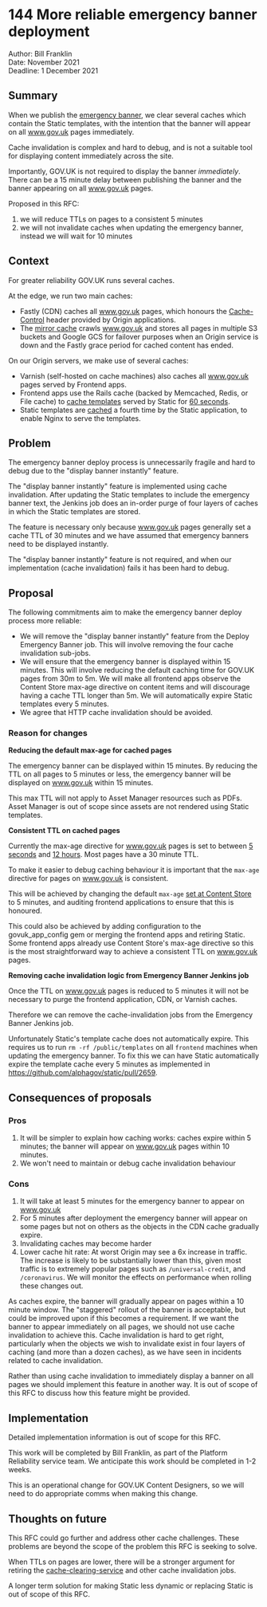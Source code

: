 # 144 More reliable emergency banner deployment

Author: Bill Franklin\
Date: November 2021\
Deadline: 1 December 2021

## Summary

When we publish the [emergency banner], we clear several caches which contain
the Static templates, with the intention that the banner will appear on all
www.gov.uk pages immediately.

Cache invalidation is complex and hard to debug, and is not a suitable tool for
displaying content immediately across the site.

Importantly, GOV.UK is not required to display the banner _immediately_.
There can be a 15 minute delay between publishing the banner and the banner
appearing on all www.gov.uk pages.

Proposed in this RFC:

1. we will reduce TTLs on pages to a consistent 5 minutes
1. we will not invalidate caches when updating the emergency banner, instead we will wait for 10 minutes

[emergency banner]: https://docs.publishing.service.gov.uk/manual/emergency-publishing.html#header

## Context

For greater reliability GOV.UK runs several caches.

At the edge, we run two main caches:

- Fastly (CDN) caches all www.gov.uk pages, which honours the [Cache-Control]
  header provided by Origin applications.
- The [mirror cache] crawls www.gov.uk and stores all pages in multiple S3 buckets
  and Google GCS for failover purposes when an Origin service is down and the
  Fastly grace period for cached content has ended.

On our Origin servers, we make use of several caches:

- Varnish (self-hosted on cache machines) also caches all www.gov.uk pages
  served by Frontend apps.
- Frontend apps use the Rails cache (backed by Memcached, Redis, or File cache)
  to [cache templates] served by Static for [60 seconds][slimmer-cache].
- Static templates are [cached][static-cache] a fourth time by the Static
  application, to enable Nginx to serve the templates.

## Problem

The emergency banner deploy process is unnecessarily fragile and hard to debug
due to the "display banner instantly" feature.

The "display banner instantly" feature is implemented using cache invalidation.
After updating the Static templates to include the emergency banner text,
the Jenkins job does an in-order purge of four layers of caches in which the
Static templates are stored.

The feature is necessary only because www.gov.uk pages generally set a cache TTL
of 30 minutes and we have assumed that emergency banners need to be displayed instantly.

The "display banner instantly" feature is not required, and when our
implementation (cache invalidation) fails it has been hard to debug.

[mirror cache]: https://docs.publishing.service.gov.uk/manual/fall-back-to-mirror.html
[Cache-Control]: https://developer.mozilla.org/en-US/docs/Web/HTTP/Caching#the_cache-control_header
[cache templates]: https://github.com/alphagov/slimmer#caching
[slimmer-cache]: https://github.com/alphagov/slimmer/blob/b66fcbe9b667b2d946c5922ef42e619a6366c278/lib/slimmer.rb#L10
[static-cache]: https://github.com/alphagov/static/blob/main/app/controllers/root_controller.rb#L8

## Proposal

The following commitments aim to make the emergency banner deploy process more
reliable:

* We will remove the "display banner instantly" feature from the
  Deploy Emergency Banner job.
  This will involve removing the four cache invalidation sub-jobs.
* We will ensure that the emergency banner is displayed within 15 minutes.
  This will involve reducing the default caching time for GOV.UK pages from 30m to 5m.
  We will make all frontend apps observe the Content Store max-age directive on
  content items and will discourage having a cache TTL longer than 5m.
  We will automatically expire Static templates every 5 minutes.
* We agree that HTTP cache invalidation should be avoided.

### Reason for changes

**Reducing the default max-age for cached pages**

The emergency banner can be displayed within 15 minutes.
By reducing the TTL on all pages to 5 minutes or less, the emergency banner will
be displayed on www.gov.uk within 15 minutes.

This max TTL will not apply to Asset Manager resources such as PDFs.
Asset Manager is out of scope since assets are not rendered using Static templates.

**Consistent TTL on cached pages**

Currently the max-age directive for www.gov.uk pages is set to between
[5 seconds][random] and [12 hours][info-pages].
Most pages have a 30 minute TTL.

To make it easier to debug caching behaviour it is important that the `max-age`
directive for pages on www.gov.uk is consistent.

This will be achieved by changing the default `max-age` [set at Content Store][content-store-max-age]
to 5 minutes, and auditing frontend applications to ensure that this is honoured.

This could also be achieved by adding configuration to the govuk_app_config gem
or merging the frontend apps and retiring Static.
Some frontend apps already use Content Store's max-age directive so this is
the most straightforward way to achieve a consistent TTL on www.gov.uk pages.

[random]: https://github.com/alphagov/frontend/blob/2ecb332e1e9ddabd865cb8dadb42f70e9453694e/app/controllers/random_controller.rb#L20
[info-pages]: https://github.com/alphagov/info-frontend/blob/fad9a539f7b933c8a13a4d915de17d486c2beb7b/app/controllers/application_controller.rb#L18
[content-store-max-age]: https://github.com/alphagov/content-store/blob/a4ea0b2b29dec4d39423ecc6b62d257b37031662/app/controllers/content_items_controller.rb#L117-L131

**Removing cache invalidation logic from Emergency Banner Jenkins job**

Once the TTL on www.gov.uk pages is reduced to 5 minutes it will not be necessary
to purge the frontend application, CDN, or Varnish caches.

Therefore we can remove the cache-invalidation jobs from the Emergency Banner
Jenkins job.

Unfortunately Static's template cache does not automatically expire.
This requires us to run `rm -rf /public/templates` on all `frontend` machines
when updating the emergency banner.
To fix this we can have Static automatically expire the template cache every
5 minutes as implemented in https://github.com/alphagov/static/pull/2659.

## Consequences of proposals

### Pros

1. It will be simpler to explain how caching works: caches expire within
  5 minutes; the banner will appear on www.gov.uk pages within 10 minutes.
2. We won't need to maintain or debug cache invalidation behaviour

### Cons

1. It will take at least 5 minutes for the emergency banner to appear on www.gov.uk
1. For 5 minutes after deployment the emergency banner will appear on some pages
  but not on others as the objects in the CDN cache gradually expire.
1. Invalidating caches may become harder
1. Lower cache hit rate: At worst Origin may see a 6x increase in traffic.
  The increase is likely to be substantially lower than this, given most traffic
  is to extremely popular pages such as `/universal-credit`, and `/coronavirus`.
  We will monitor the effects on performance when rolling these changes out.

As caches expire, the banner will gradually appear on pages within a 10 minute window.
The "staggered" rollout of the banner is acceptable, but could be improved upon
if this becomes a requirement.
If we want the banner to appear immediately on all pages, we should not use
cache invalidation to achieve this.
Cache invalidation is hard to get right, particularly when the objects we wish
to invalidate exist in four layers of caching (and more than a dozen caches),
as we have seen in incidents related to cache invalidation.

Rather than using cache invalidation to immediately display a banner on all pages
we should implement this feature in another way.
It is out of scope of this RFC to discuss how this feature might be provided.

## Implementation

Detailed implementation information is out of scope for this RFC.

This work will be completed by Bill Franklin, as part of the Platform Reliability
service team. We anticipate this work should be completed in 1-2 weeks.

This is an operational change for GOV.UK Content Designers, so we will need to
do appropriate comms when making this change.

## Thoughts on future

This RFC could go further and address other cache challenges. These problems
are beyond the scope of the problem this RFC is seeking to solve.

When TTLs on pages are lower, there will be a stronger argument for retiring
the [cache-clearing-service] and other cache invalidation jobs.

A longer term solution for making Static less dynamic or replacing Static
is out of scope of this RFC.

[cache-clearing-service]: https://github.com/alphagov/cache-clearing-service
